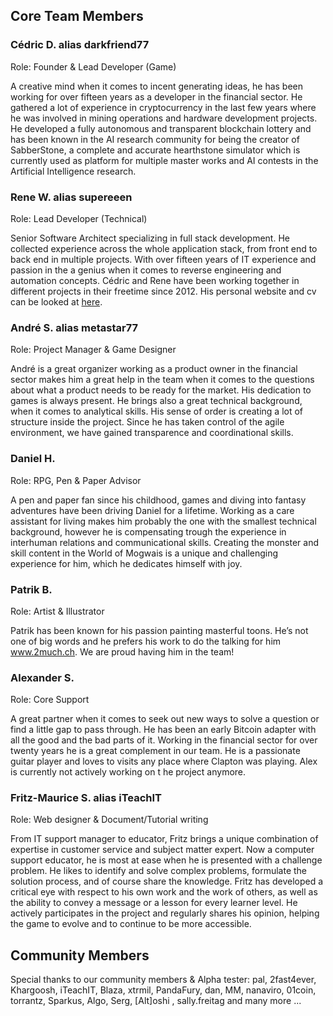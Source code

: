 ## Core Team Members

### Cédric D. alias darkfriend77
Role: Founder & Lead Developer (Game)

A creative mind when it comes to incent generating ideas, he has been working for over fifteen years as a developer in the financial sector. He gathered a lot of experience in cryptocurrency in the last few years where he was involved in mining operations and hardware development projects. He developed a fully autonomous and transparent blockchain lottery and has been known in the AI research community for being the creator of SabberStone, a complete and accurate hearthstone simulator which is currently used as platform for multiple master works and AI contests in the Artificial Intelligence research.

### Rene W. alias supereeen
Role: Lead Developer (Technical)

Senior Software Architect specializing in full stack development. He collected experience across the whole application stack, from front end to back end in multiple projects. With over fifteen years of IT experience and passion in the a genius when it comes to reverse engineering and automation concepts. Cédric and Rene have been working together in different projects in their freetime since 2012. His personal website and cv can be looked at [here](http://www.windegger.wtf).

### André S. alias metastar77
Role: Project Manager & Game Designer

André is a great organizer working as a product owner in the financial sector makes him a great help in the team when it comes to the questions about what a product needs to be ready for the market. His dedication to games is always present. He brings also a great technical background, when it comes to analytical skills. His sense of order is creating a lot of structure inside the project. Since he has taken control of the agile environment, we have gained transparence and coordinational skills.

### Daniel H.
Role: RPG, Pen & Paper Advisor

A pen and paper fan since his childhood, games and diving into fantasy adventures have been driving Daniel for a lifetime. Working as a care assistant for living makes him probably the one with the smallest technical background, however he is compensating trough the experience in interhuman relations and communicational skills. Creating the monster and skill content in the World of Mogwais is a unique and challenging experience for him, which he dedicates himself with joy.

### Patrik B.
Role: Artist & Illustrator

Patrik has been known for his passion painting masterful toons. He’s not one of big words and he prefers his work to do the talking for him www.2much.ch. We are proud having him in the team!

### Alexander S.
Role: Core Support

A great partner when it comes to seek out new ways to solve a question or find a little gap to pass through. He has been an early Bitcoin adapter with all the good and the bad parts of it. Working in the financial sector for over twenty years he is a great complement in our team. He is a passionate guitar player and loves to visits any place where Clapton was playing. Alex is currently not actively working on t he project anymore.

### Fritz-Maurice S. alias iTeachIT
Role: Web designer & Document/Tutorial writing

From IT support manager to educator, Fritz brings a unique combination of expertise in customer service and subject matter expert. Now a computer support educator, he is most at ease when he is presented with a challenge problem. He likes to identify and solve complex problems, formulate the solution process, and of course share the knowledge. Fritz has developed a critical eye with respect to his own work and the work of others, as well as the ability to convey a message or a lesson for every learner level. He actively participates in the project and regularly shares his opinion, helping the game to evolve and to continue to be more accessible.

## Community Members
Special thanks to our community members & Alpha tester: pal, 2fast4ever, Khargoosh, iTeachIT, Blaza, xtrmil, PandaFury, dan, MM, nanaviro, 01coin, torrantz, Sparkus, Algo, Serg, [Alt]oshi
, sally.freitag and many more ...
